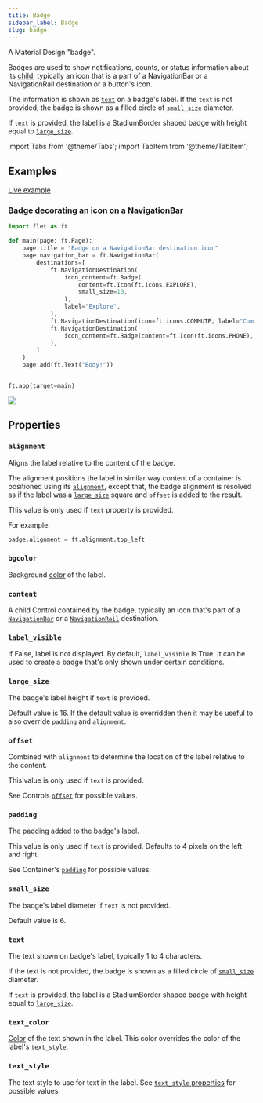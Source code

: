 ```yaml
---
title: Badge
sidebar_label: Badge
slug: badge
---
```


A Material Design "badge".

Badges are used to show notifications, counts, or status information about its [child](badge#content), typically an icon that is a part of a NavigationBar or a NavigationRail destination or a button's icon.

The information is shown as [`text`](badge#text) on a badge's label. If the `text` is not provided, the badge is shown as a filled circle of [`small_size`](badge#small_size) diameter.

If `text` is provided, the label is a StadiumBorder shaped badge with height equal to [`large_size`](badge#large-size).

import Tabs from '@theme/Tabs';
import TabItem from '@theme/TabItem';

## Examples

[Live example](https://flet-controls-gallery.fly.dev/displays/badge)

### Badge decorating an icon on a NavigationBar

<Tabs groupId="language">
  <TabItem value="python" label="Python" default>

```python
import flet as ft

def main(page: ft.Page):
    page.title = "Badge on a NavigationBar destination icon"
    page.navigation_bar = ft.NavigationBar(
        destinations=[
            ft.NavigationDestination(
                icon_content=ft.Badge(
                    content=ft.Icon(ft.icons.EXPLORE),
                    small_size=10,
                ),
                label="Explore",
            ),
            ft.NavigationDestination(icon=ft.icons.COMMUTE, label="Commute"),
            ft.NavigationDestination(
                icon_content=ft.Badge(content=ft.Icon(ft.icons.PHONE), text="10")
            ),
        ]
    )
    page.add(ft.Text("Body!"))


ft.app(target=main)
```
  </TabItem>
</Tabs>

<img src="/img/docs/controls/badge/badge-navigation-bar.png" className="screenshot-50" />

## Properties

### `alignment`

Aligns the label relative to the content of the badge. 

The alignment positions the label in similar way content of a container is positioned using its [`alignment`](container#alignment), except that, the badge alignment is resolved as if the label was a [`large_size`](badge#large_size) square and `offset` is added to the result.

This value is only used if `text` property is provided.

For example:

```python
badge.alignment = ft.alignment.top_left
```
### `bgcolor`

Background [color](/docs/reference/colors) of the label.

### `content`

A child Control contained by the badge, typically an icon that's part of a [`NavigationBar`](navigationbar) or a [`NavigationRail`](navigationrail) destination.

### `label_visible`

If False, label is not displayed. By default, `label_visible` is True. It can be used to create a badge that's only shown under certain conditions.

### `large_size`

The badge's label height if `text` is provided.

Default value is 16. If the default value is overridden then it may be useful to also override `padding` and `alignment`.

### `offset`

Combined with `alignment` to determine the location of the label relative to the content.

This value is only used if `text` is provided.

See Controls [`offset`](/docs/controls#offset) for possible values.

### `padding`

The padding added to the badge's label.

This value is only used if `text` is provided. Defaults to 4 pixels on the left and right.

See Container's [`padding`](container/#padding) for possible values.

### `small_size`

The badge's label diameter if `text` is not provided.

Default value is 6.

### `text`

The text shown on badge's label, typically 1 to 4 characters.

If the text is not provided, the badge is shown as a filled circle of [`small_size`](badge#small_size) diameter. 

If `text` is provided, the label is a StadiumBorder shaped badge with height equal to [`large_size`](badge#large-size).

### `text_color`

[Color](/docs/reference/colors) of the text shown in the label. This color overrides the color of the label's `text_style`.

### `text_style`

The text style to use for text in the label. See [`text_style` properties](text#textstyle-properties) for possible values.



